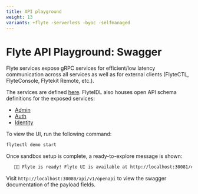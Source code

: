 ```yaml
---
title: API playground
weight: 13
variants: +flyte -serverless -byoc -selfmanaged
---
```


# Flyte API Playground: Swagger

Flyte services expose gRPC services for efficient/low latency communication across all services as well as for external clients (FlyteCTL, FlyteConsole, Flytekit Remote, etc.).

The services are defined [here](https://github.com/flyteorg/flyteidl/tree/master/protos/flyteidl/service).
FlyteIDL also houses open API schema definitions for the exposed services:

- [Admin](https://github.com/flyteorg/flyteidl/blob/master/gen/pb-go/flyteidl/service/admin.swagger.json)
- [Auth](https://github.com/flyteorg/flyteidl/blob/master/gen/pb-go/flyteidl/service/auth.swagger.json)
- [Identity](https://github.com/flyteorg/flyteidl/blob/master/gen/pb-go/flyteidl/service/identity.swagger.json)

To view the UI, run the following command:

```bash
flytectl demo start
```
Once sandbox setup is complete, a ready-to-explore message is shown:

```bash
   👨‍💻 Flyte is ready! Flyte UI is available at http://localhost:30081/console 🚀 🚀 🎉
```

Visit ``http://localhost:30080/api/v1/openapi`` to view the swagger documentation of the payload fields.
